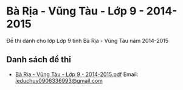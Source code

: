# Bà Rịa - Vũng Tàu - Lớp 9 - 2014-2015

Đề thi dành cho lớp Lớp 9 tỉnh Bà Rịa - Vũng Tàu năm 2014-2015

## Danh sách đề thi

- [Bà Rịa - Vũng Tàu - Lớp 9 - 2014-2015.pdf](Bà%20Rịa%20-%20Vũng%20Tàu%20-%20Lớp%209%20-%202014-2015.pdf)
Email: leduchuy0906336993@gmail.com

